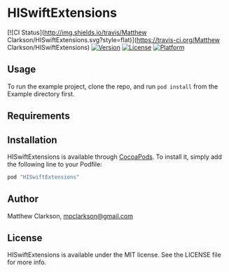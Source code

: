 # HISwiftExtensions

[![CI Status](http://img.shields.io/travis/Matthew Clarkson/HISwiftExtensions.svg?style=flat)](https://travis-ci.org/Matthew Clarkson/HISwiftExtensions)
[![Version](https://img.shields.io/cocoapods/v/HISwiftExtensions.svg?style=flat)](http://cocoapods.org/pods/HISwiftExtensions)
[![License](https://img.shields.io/cocoapods/l/HISwiftExtensions.svg?style=flat)](http://cocoapods.org/pods/HISwiftExtensions)
[![Platform](https://img.shields.io/cocoapods/p/HISwiftExtensions.svg?style=flat)](http://cocoapods.org/pods/HISwiftExtensions)

## Usage

To run the example project, clone the repo, and run `pod install` from the Example directory first.

## Requirements

## Installation

HISwiftExtensions is available through [CocoaPods](http://cocoapods.org). To install
it, simply add the following line to your Podfile:

```ruby
pod "HISwiftExtensions"
```

## Author

Matthew Clarkson, mpclarkson@gmail.com

## License

HISwiftExtensions is available under the MIT license. See the LICENSE file for more info.
